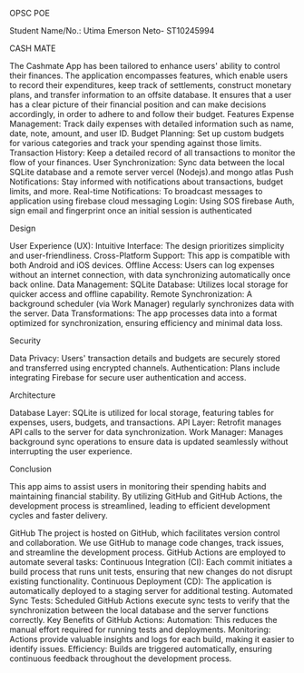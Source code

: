 OPSC POE 

Student Name/No.: Utima Emerson Neto- ST10245994

CASH MATE

The Cashmate App has been tailored to enhance users' ability to control their finances. The application encompasses features, which enable users to record their expenditures, keep track of settlements, construct monetary plans, and transfer information to an offsite database. It ensures that a user has a clear picture of their financial position and can make decisions accordingly, in order to adhere to and follow their budget.
Features
Expense Management: Track daily expenses with detailed information such as name, date, note, amount, and user ID.
Budget Planning: Set up custom budgets for various categories and track your spending against those limits.
Transaction History: Keep a detailed record of all transactions to monitor the flow of your finances.
User Synchronization: Sync data between the local SQLite database and a remote server vercel (Nodejs).and mongo atlas
Push Notifications: Stay informed with notifications about transactions, budget limits, and more.
Real-time Notifications: To broadcast messages to application using firebase cloud messaging
Login: Using SOS firebase Auth, sign email and fingerprint once an initial session is authenticated


Design

User Experience (UX):
Intuitive Interface: The design prioritizes simplicity and user-friendliness.
Cross-Platform Support: This app is compatible with both Android and iOS devices.
Offline Access: Users can log expenses without an internet connection, with data synchronizing automatically once back online.
Data Management:
SQLite Database: Utilizes local storage for quicker access and offline capability.
Remote Synchronization: A background scheduler (via Work Manager) regularly synchronizes data with the server.
Data Transformations: The app processes data into a format optimized for synchronization, ensuring efficiency and minimal data loss.

Security

Data Privacy: Users' transaction details and budgets are securely stored and transferred using encrypted channels.
Authentication: Plans include integrating Firebase for secure user authentication and access.

Architecture

Database Layer: SQLite is utilized for local storage, featuring tables for expenses, users, budgets, and transactions.
API Layer: Retrofit manages API calls to the server for data synchronization.
Work Manager: Manages background sync operations to ensure data is updated seamlessly without interrupting the user experience.


Conclusion

This app aims to assist users in monitoring their spending habits and maintaining financial stability. By utilizing GitHub and GitHub Actions, the development process is streamlined, leading to efficient development cycles and faster delivery.


 
GitHub
The project is hosted on GitHub, which facilitates version control and collaboration. 
We use GitHub to manage code changes, track issues, and streamline the development process. 
GitHub Actions are employed to automate several tasks:
Continuous Integration (CI): Each commit initiates a build process that runs unit tests, ensuring that new changes do not disrupt existing functionality.
Continuous Deployment (CD): The application is automatically deployed to a staging server for additional testing.
Automated Sync Tests: Scheduled GitHub Actions execute sync tests to verify that the synchronization between the local database and the server functions correctly.
Key Benefits of GitHub Actions:
Automation: This reduces the manual effort required for running tests and deployments.
Monitoring: Actions provide valuable insights and logs for each build, making it easier to identify issues.
Efficiency: Builds are triggered automatically, ensuring continuous feedback throughout the development process.

